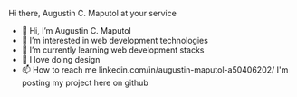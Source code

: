  Hi there, Augustin C. Maputol at your service

- 👋 Hi, I’m Augustin C. Maputol
- 👀 I’m interested in web development technologies
- 🌱 I’m currently learning web development stacks
- 💞️ I love doing design
- 📫 How to reach me linkedin.com/in/augustin-maputol-a50406202/
   I'm posting my project here on github
<!---
augustinmaps01/augustinmaps01 is a ✨ special ✨ repository because its `README.md` (this file) appears on your GitHub profile.
You can click the Preview link to take a look at your changes.
--->
